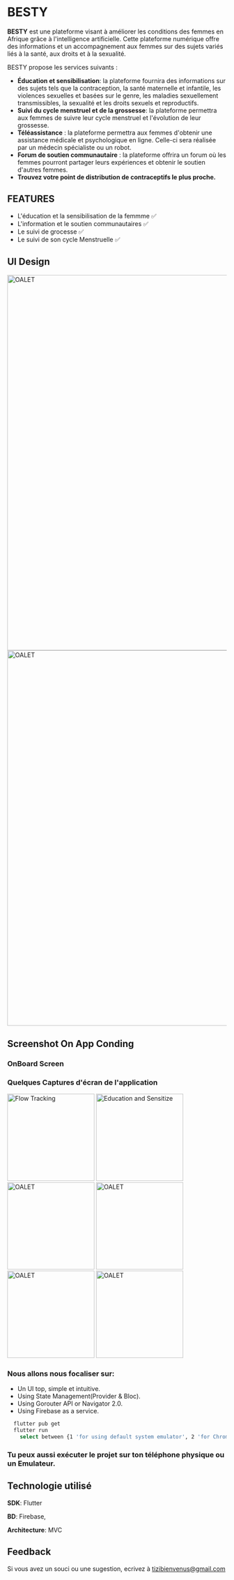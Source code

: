 
# BESTY

<strong>BESTY</strong> est une plateforme visant à améliorer les conditions des femmes en Afrique grâce à l'intelligence artificielle. Cette plateforme numérique offre des informations et un accompagnement aux femmes sur des sujets variés liés à la santé, aux droits et à la sexualité.

BESTY propose les services suivants :

- <strong>Éducation et sensibilisation</strong>: la plateforme fournira des informations sur des sujets tels que la contraception, la santé maternelle et infantile, les violences sexuelles et basées sur le genre, les maladies sexuellement transmissibles, la sexualité et les droits sexuels et reproductifs.
- <strong>Suivi du cycle menstruel et de la grossesse</strong>: la plateforme permettra aux femmes de suivre leur cycle menstruel et l'évolution de leur grossesse.
- <strong>Téléassistance</strong> : la plateforme permettra aux femmes d'obtenir une assistance médicale et psychologique en ligne. Celle-ci sera réalisée par un médecin spécialiste ou un robot.
- <strong>Forum de soutien communautaire</strong> : la plateforme offrira un forum où les femmes pourront partager leurs expériences et obtenir le soutien d'autres femmes.
- <strong>Trouvez votre point de distribution de contraceptifs le plus proche.</strong>

## FEATURES

- L'éducation et la sensibilisation de la femmme ✅
- L'information et le soutien communautaires ✅
- Le suivi de grocesse ✅
- Le suivi de son cycle Menstruelle ✅

## UI Design<!-- &  THEME -->

<!-- ### Light Theme -->

<img width="861" alt="OALET" src="https://github.com/BESTY-TEAM/besy/blob/dev_tizi/Frame 25.png">


<!-- ### Light Theme -->

<img width="861" alt="OALET" src="https://github.com/BESTY-TEAM/besy/blob/dev_tizi/Frame 24.png">

## Screenshot On App Conding

### OnBoard Screen


### Quelques Captures d'écran de l'application

<p align="left">
<img width="200" alt="Flow Tracking" src="https://github.com/BESTY-TEAM/besy/blob/dev_tizi/besty_flow_track.jpg"/>
<img width="200" alt="Education and Sensitize" src="https://github.com/BESTY-TEAM/besy/blob/dev_tizi/besty_education.jpg"/>
<img width="200" alt="OALET" src="https://github.com/BESTY-TEAM/besy/blob/dev_tizi/besty_chat.jpg"/>
<img width="200" alt="OALET" src="https://github.com/BESTY-TEAM/besy/blob/dev_tizi/besty_actus.jpg"/>
<img width="200" alt="OALET" src="https://github.com/BESTY-TEAM/besy/blob/dev_tizi/besty_webinar.jpg"/>
<img width="200" alt="OALET" src="https://github.com/BESTY-TEAM/besy/blob/dev_tizi/besty_prengant.jpg"/>


<!-- ### Home Screen -->

### Nous allons nous focaliser sur:

- Un UI top, simple et intuitive.
- Using State Management(Provider & Bloc).
- Using Gorouter API or Navigator 2.0.
- Using Firebase as a service.


```bash
  flutter pub get
  flutter run
    select between {1 'for using default system emulator', 2 'for Chrome', 3 'for Edge'}
```
### Tu peux aussi exécuter le projet sur ton téléphone physique ou un Emulateur.

## Technologie utilisé

**SDK**: Flutter

**BD**: Firebase,

**Architecture**: MVC

## Feedback

Si vous avez un souci ou une sugestion, ecrivez à tizibienvenus@gmail.com
